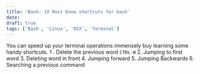 ```yaml
---
title: 'Bash: 10 Must Know shortcuts for bash'
date: 
draft: true
tags: ['Bash', 'Linux', 'OSX', 'Terminal']
---
```


You can speed up your terminal operations immensely buy learning some handy shortcuts. 1 . Delete the previous word `CTRL-W` 2. Jumping to first word 3. Deleting word in front 4. Jumping forward 5. Jumping Backwards 6. Searching a previous command